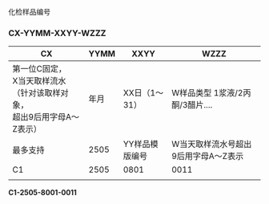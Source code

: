 

化检样品编号

### **CX-YYMM-XXYY-WZZZ**

| CX                                                                              | YYMM | XXYY           | WZZZ                                 |
| ------------------------------------------------------------------------------- | ---- | -------------- | ------------------------------------ |
| 第一位C固定，<br />X当天取样流水（针对该取样对象，<br />超出9后用字母A～Z表示） | 年月 | XX日（1～31）  | W样品类型 1浆液/2丙酮/3醋片....      |
| 最多支持                                                                        | 2505 | YY样品模版编号 | W当天取样流水号超出9后用字母A～Z表示 |
| C1                                                                              | 2505 | 0801           | 0011                                 |
|                                                                                 |      |                |                                      |

**C1-2505-8001-0011**
